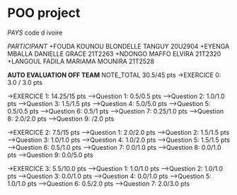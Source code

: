 # POO project
*PAYS*
code d ivoire

*PARTICIPANT*
+FOUDA KOUNOU BLONDELLE TANGUY 20U2904
+EYENGA MBALLA DANIELLE GRACE 21T2263
+NDONGO MAFFO ELVIRA 21T2320
+LANGOUL FADILA MARIAMA MOUNIRA 21T2528

__AUTO EVALUATION OFF TEAM__
NOTE_TOTAL 30.5/45 pts
->EXERCICE 0: 3.0 / 3.0 pts

->EXERCICE 1: 14.25/15 pts
-->Question 1: 0.5/0.5 pts
-->Question 2: 1.0/1.0 pts
-->Question 3: 1.5/1.5 pts
-->Question 4: 5.0/5.0 pts
-->Question 5: 0.5/0.5 pts
-->Question 6: 0.5/1 pts
-->Question 7: 0.25/1.0 pts
-->Question 8: 2.0/2.0 pts
-->Question 9: /2.0 pts

->EXERCICE 2: 7.5/15 pts
-->Question 1: 2.0/2.0 pts
-->Question 2: 1.5/1.5 pts
-->Question 3: 1.0/1.0 pts
-->Question 4: 1.0/2.0 pts
-->Question 5: 1.5/1.5 pts
-->Question 6: 0.5/1.0 pts
-->Question 7: 0.0/1.0 pts
-->Question 8: 0.0/1.0 pts
-->Question 9: 0.0/5.0 pts

->EXERCICE 3: 5.5/10.0 pts
-->Question 1: 1.0/1.0 pts
-->Question 2: 1.0/1.0 pts
-->Question 3: 0.0/1.0 pts
-->Question 4: 0.0/1.0 pts
-->Question 5: 1.0/1.0 pts
-->Question 6: 0.5/2.0 pts
-->Question 7: 2.0/3.0 pts


